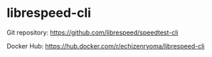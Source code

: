# librespeed-cli

Git repository: https://github.com/librespeed/speedtest-cli

Docker Hub: https://hub.docker.com/r/echizenryoma/librespeed-cli
